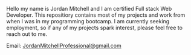 
Hello my name is Jordan Mitchell and I am certified Full stack Web Developer. This repositiory contains most of my projects and work from when I was in my programming bootcamp. 
I am currently seeking employment, so if any of my projects spark interest, please feel free to reach out to me. 


Email: JordanMitchellProfessional@gmail.com
